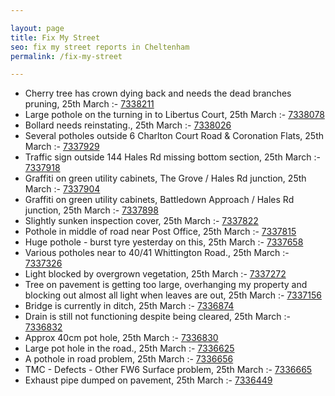 ```yaml
---

layout: page
title: Fix My Street
seo: fix my street reports in Cheltenham
permalink: /fix-my-street

---
```


<!-- fix_marker starts -->

- Cherry tree has crown dying back and needs the dead branches pruning, 25th March :- [7338211](https://www.fixmystreet.com/report/7338211)
- Large pothole on the turning in to Libertus Court, 25th March :- [7338078](https://www.fixmystreet.com/report/7338078)
- Bollard needs reinstating., 25th March :- [7338026](https://www.fixmystreet.com/report/7338026)
- Several potholes outside 6 Charlton Court Road & Coronation Flats, 25th March :- [7337929](https://www.fixmystreet.com/report/7337929)
- Traffic sign outside 144 Hales Rd missing bottom section, 25th March :- [7337918](https://www.fixmystreet.com/report/7337918)
- Graffiti on green utility cabinets, The Grove / Hales Rd junction, 25th March :- [7337904](https://www.fixmystreet.com/report/7337904)
- Graffiti on green utility cabinets, Battledown Approach / Hales Rd junction, 25th March :- [7337898](https://www.fixmystreet.com/report/7337898)
- Slightly sunken inspection cover, 25th March :- [7337822](https://www.fixmystreet.com/report/7337822)
- Pothole in middle of road near Post Office, 25th March :- [7337815](https://www.fixmystreet.com/report/7337815)
- Huge pothole - burst tyre yesterday on this, 25th March :- [7337658](https://www.fixmystreet.com/report/7337658)
- Various potholes near to 40/41 Whittington Road., 25th March :- [7337326](https://www.fixmystreet.com/report/7337326)
- Light blocked by overgrown vegetation, 25th March :- [7337272](https://www.fixmystreet.com/report/7337272)
- Tree on pavement is getting too large, overhanging my property and blocking out almost all light when leaves are out, 25th March :- [7337156](https://www.fixmystreet.com/report/7337156)
- Bridge is currently in ditch, 25th March :- [7336874](https://www.fixmystreet.com/report/7336874)
- Drain is still not functioning despite being cleared, 25th March :- [7336832](https://www.fixmystreet.com/report/7336832)
- Approx 40cm pot hole, 25th March :- [7336830](https://www.fixmystreet.com/report/7336830)
- Large pot hole in the road., 25th March :- [7336625](https://www.fixmystreet.com/report/7336625)
- A pothole in road problem, 25th March :- [7336656](https://www.fixmystreet.com/report/7336656)
- TMC - Defects - Other FW6  Surface problem, 25th March :- [7336665](https://www.fixmystreet.com/report/7336665)
- Exhaust pipe dumped on pavement, 25th March :- [7336449](https://www.fixmystreet.com/report/7336449)

<!-- fix_marker ends -->